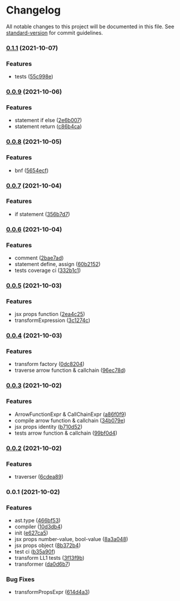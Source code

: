 # Changelog

All notable changes to this project will be documented in this file. See [standard-version](https://github.com/conventional-changelog/standard-version) for commit guidelines.

### [0.1.1](https://github.com/Saber2pr/jsx-ast-parser/compare/v0.0.9...v0.1.1) (2021-10-07)


### Features

* tests ([55c998e](https://github.com/Saber2pr/jsx-ast-parser/commit/55c998e295b511efe8d580710420d967503b059f))

### [0.0.9](https://github.com/Saber2pr/jsx-ast-parser/compare/v0.0.8...v0.0.9) (2021-10-06)


### Features

* statement if else ([2e6b007](https://github.com/Saber2pr/jsx-ast-parser/commit/2e6b007274196e27df756aa0d28c637bcb5c445b))
* statement return ([c86b4ca](https://github.com/Saber2pr/jsx-ast-parser/commit/c86b4ca3606050935c391ec6d8ac27fbc0fd7253))

### [0.0.8](https://github.com/Saber2pr/jsx-ast-parser/compare/v0.0.7...v0.0.8) (2021-10-05)


### Features

* bnf ([5654ecf](https://github.com/Saber2pr/jsx-ast-parser/commit/5654ecfe0d984427e609c1942deda397984abb39))

### [0.0.7](https://github.com/Saber2pr/jsx-ast-parser/compare/v0.0.6...v0.0.7) (2021-10-04)


### Features

* if statement ([356b7d7](https://github.com/Saber2pr/jsx-ast-parser/commit/356b7d7a640f335882a2c9e2581a27e67542342a))

### [0.0.6](https://github.com/Saber2pr/jsx-ast-parser/compare/v0.0.5...v0.0.6) (2021-10-04)


### Features

* comment ([2bae7ad](https://github.com/Saber2pr/jsx-ast-parser/commit/2bae7ad155b42504af768bcb3728447a371931a7))
* statement define, assign ([60b2152](https://github.com/Saber2pr/jsx-ast-parser/commit/60b2152b4d469d57b2ab808c634530d29ae9a1e6))
* tests coverage ci ([332b1c1](https://github.com/Saber2pr/jsx-ast-parser/commit/332b1c1c5dc45d0aab26c22eea9ec2f792093cf8))

### [0.0.5](https://github.com/Saber2pr/jsx-ast-parser/compare/v0.0.4...v0.0.5) (2021-10-03)


### Features

* jsx props function ([2ea4c25](https://github.com/Saber2pr/jsx-ast-parser/commit/2ea4c25a2d7ebfc375feeca1e1e2a5d962874b01))
* transformExpression ([3c1274c](https://github.com/Saber2pr/jsx-ast-parser/commit/3c1274c7356b79f5948580e4b14073dc41bf6619))

### [0.0.4](https://github.com/Saber2pr/jsx-ast-parser/compare/v0.0.3...v0.0.4) (2021-10-03)


### Features

* transform factory ([0dc8204](https://github.com/Saber2pr/jsx-ast-parser/commit/0dc8204856945d68e40fcfd276a8507ef6d0e7da))
* traverse arrow function & callchain ([96ec78d](https://github.com/Saber2pr/jsx-ast-parser/commit/96ec78ddc6c4559f2175b70c80b72d6d996eecd6))

### [0.0.3](https://github.com/Saber2pr/jsx-ast-parser/compare/v0.0.2...v0.0.3) (2021-10-02)


### Features

* ArrowFunctionExpr & CallChainExpr ([a86f0f9](https://github.com/Saber2pr/jsx-ast-parser/commit/a86f0f95a67a34517f41c17a6b59fabdd4bf7c0c))
* compile arrow function & callchain ([34b079e](https://github.com/Saber2pr/jsx-ast-parser/commit/34b079eca08ac4b7f33842c8f36cd88344185af7))
* jsx props identity ([b710d52](https://github.com/Saber2pr/jsx-ast-parser/commit/b710d5224078f47d76eb9e38424664eee669f5c5))
* tests arrow function & callchain ([99bf0d4](https://github.com/Saber2pr/jsx-ast-parser/commit/99bf0d4cbf55f855e7c7bd5fdf72aa1d9f10b5b9))

### [0.0.2](https://github.com/Saber2pr/jsx-ast-parser/compare/v0.0.1...v0.0.2) (2021-10-02)


### Features

* traverser ([6cdea89](https://github.com/Saber2pr/jsx-ast-parser/commit/6cdea89f33ca05a922dedc93167e991b221a8599))

### 0.0.1 (2021-10-02)


### Features

* ast.type ([466bf53](https://github.com/Saber2pr/jsx-ast-parser/commit/466bf5344134c3644ae111c3e39370326bb5c86d))
* compiler ([10d3db4](https://github.com/Saber2pr/jsx-ast-parser/commit/10d3db4b1e65692bb7771c4f51a19c29df0528a4))
* init ([e627ca5](https://github.com/Saber2pr/jsx-ast-parser/commit/e627ca5ea51a229688b13c159ab784661ec80ba0))
* jsx props number-value, bool-value ([8a3a048](https://github.com/Saber2pr/jsx-ast-parser/commit/8a3a0482e0b325d8c695a7dfbb0f494e14edda20))
* jsx props object ([8b372b4](https://github.com/Saber2pr/jsx-ast-parser/commit/8b372b45c2c5643a2eedabdeba8dc51ac1644cd4))
* test ci ([b35a90f](https://github.com/Saber2pr/jsx-ast-parser/commit/b35a90fc9b7f862f4da44f0351d7db889a377608))
* transform LL1 tests ([3f13f9b](https://github.com/Saber2pr/jsx-ast-parser/commit/3f13f9bbc75fe57681ebbc6911cc9993bbcf3bd5))
* transformer ([da0d6b7](https://github.com/Saber2pr/jsx-ast-parser/commit/da0d6b754cda345f1770333320fc8602713f0522))


### Bug Fixes

* transformPropsExpr ([614d4a3](https://github.com/Saber2pr/jsx-ast-parser/commit/614d4a3935256c758fddf645846f5d90210af679))
